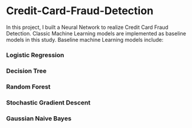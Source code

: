 # Credit-Card-Fraud-Detection
In this project, I built a Neural Network to realize Credit Card Fraud Detection. Classic Machine Learning models are implemented as baseline models in this study. 
Baseline machine Learning models include:
### Logistic Regression
### Decision Tree
### Random Forest
### Stochastic Gradient Descent
### Gaussian Naive Bayes

